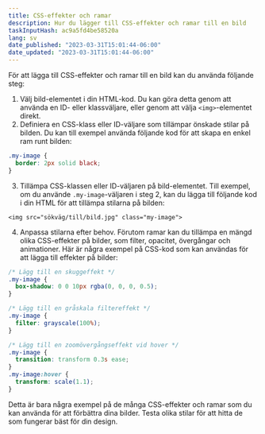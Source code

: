 ```yaml
---
title: CSS-effekter och ramar
description: Hur du lägger till CSS-effekter och ramar till en bild
taskInputHash: ac9a5fd4be58520a
lang: sv
date_published: "2023-03-31T15:01:44-06:00"
date_updated: "2023-03-31T15:01:44-06:00"
---
```

För att lägga till CSS-effekter och ramar till en bild kan du använda följande steg:
1. Välj bild-elementet i din HTML-kod. Du kan göra detta genom att använda en ID- eller klassväljare, eller genom att välja `<img>`-elementet direkt.
2. Definiera en CSS-klass eller ID-väljare som tillämpar önskade stilar på bilden. Du kan till exempel använda följande kod för att skapa en enkel ram runt bilden:

```css
.my-image {
  border: 2px solid black;
}
```


3. Tillämpa CSS-klassen eller ID-väljaren på bild-elementet. Till exempel, om du använde `.my-image`-väljaren i steg 2, kan du lägga till följande kod i din HTML för att tillämpa stilarna på bilden:

```arduino
<img src="sökväg/till/bild.jpg" class="my-image">
```


4. Anpassa stilarna efter behov. Förutom ramar kan du tillämpa en mängd olika CSS-effekter på bilder, som filter, opacitet, övergångar och animationer. Här är några exempel på CSS-kod som kan användas för att lägga till effekter på bilder:

```css
/* Lägg till en skuggeffekt */
.my-image {
  box-shadow: 0 0 10px rgba(0, 0, 0, 0.5);
}

/* Lägg till en gråskala filtereffekt */
.my-image {
  filter: grayscale(100%);
}

/* Lägg till en zoomövergångseffekt vid hover */
.my-image {
  transition: transform 0.3s ease;
}
.my-image:hover {
  transform: scale(1.1);
}
```


Detta är bara några exempel på de många CSS-effekter och ramar som du kan använda för att förbättra dina bilder. Testa olika stilar för att hitta de som fungerar bäst för din design.
